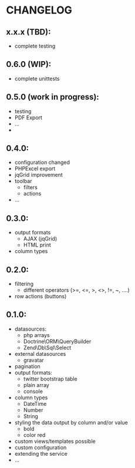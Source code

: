# CHANGELOG

## x.x.x (TBD):
* complete testing

## 0.6.0 (WIP):
* complete unittests

## 0.5.0 (work in progress):
* testing
* PDF Export
* ...
* 

## 0.4.0:
* configuration changed
* PHPExcel export
* jqGrid improvement
* toolbar
    * filters
    * actions
* ...

## 0.3.0:
* output formats
    * AJAX (jqGrid)
    * HTML print
* column types

## 0.2.0:
* filtering
    * different operators (>=, <=, >, <>, !=, ~, ....)
* row actions (buttons)

## 0.1.0:
* datasources: 
    * php arrays
    * Doctrine\ORM\QueryBuilder
    * Zend\Db\Sql\Select
* external datasources
    * gravatar
* pagination
* output formats: 
    * twitter bootstrap table
    * plain array
    * console
* column types
    * DateTime
    * Number
    * String
* styling the data output by column and/or value
    * bold
    * color red
* custom views/templates possible
* custom configuration
* extending the service
* ...

